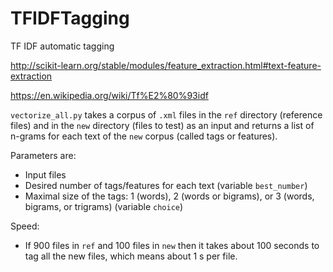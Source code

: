 # TFIDFTagging
TF IDF automatic tagging

http://scikit-learn.org/stable/modules/feature_extraction.html#text-feature-extraction

https://en.wikipedia.org/wiki/Tf%E2%80%93idf

```vectorize_all.py``` takes a corpus of ```.xml``` files in the ```ref``` directory (reference files) and in the ```new``` directory (files to test) as an input and returns a list of n-grams for each text of the ```new``` corpus (called tags or features).

Parameters are:
* Input files
* Desired number of tags/features for each text (variable ```best_number```)
* Maximal size of the tags: 1 (words), 2 (words or bigrams), or 3 (words, bigrams, or trigrams) (variable ```choice```)

Speed:
* If 900 files in ```ref``` and 100 files in ```new``` then it takes about 100 seconds to tag all the new files, which means about 1 s per file.